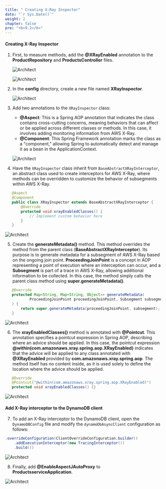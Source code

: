 ```yaml
---
title: " Creating X-Ray Inspector"
date: "`r Sys.Date()`"
weight: 2
chapter: false
pre: "<b>9.2</b>"
---
```


#### Creating X-Ray Inspector

1. First, to measure methods, add the **@XRayEnabled** annotation to the **ProductRepository** and **ProductsController** files.

   ![Architect](/images/8/createRepositories/51.png?featherlight=false&width=60pc)

   ![Architect](/images/8/createRepositories/511.png?featherlight=false&width=60pc)

2. In the **config** directory, create a new file named **XRayInspector**.

   ![Architect](/images/8/createRepositories/52.png?featherlight=false&width=60pc)


3. Add two annotations to the `XRayInspector` class:
   - **@Aspect**: This is a Spring AOP annotation that indicates the class contains cross-cutting concerns, meaning behaviors that can affect or be applied across different classes or methods. In this case, it involves adding monitoring information from AWS X-Ray.
   - **@Component**: This Spring Framework annotation marks the class as a "component," allowing Spring to automatically detect and manage it as a bean in the ApplicationContext.

   ![Architect](/images/8/createRepositories/53.png?featherlight=false&width=60pc)


4. Have the `XRayInspector` class inherit from `BaseAbstractXRayInterceptor`, an abstract class used to create interceptors for AWS X-Ray, where methods can be overridden to customize the behavior of subsegments within AWS X-Ray.

```java
   @Aspect
   @Component
   public class XRayInspector extends BaseAbstractXRayInterceptor {
       @Override
       protected void xrayEnabledClasses() {
           // Implement custom behavior here
       }
   }

```
   ![Architect](/images/8/createRepositories/54.png?featherlight=false&width=60pc)


5. Create the **generateMetadata()** method. This method overrides the method from the parent class (**BaseAbstractXRayInterceptor**). Its purpose is to generate metadata for a subsegment of AWS X-Ray based on the ongoing join point. **ProceedingJoinPoint** is a concept in AOP representing a point of execution where an interception can occur, and a **Subsegment** is part of a trace in AWS X-Ray, allowing additional information to be collected. In this case, the method simply calls the parent class method using **super.generateMetadata()**.

```java
   @Override
   protected Map<String, Map<String, Object>> generateMetadata(
           ProceedingJoinPoint proceedingJoinPoint, Subsegment subsegment
   ) {
       return super.generateMetadata(proceedingJoinPoint, subsegment);
   }

```

   ![Architect](/images/8/createRepositories/55.png?featherlight=false&width=60pc)

6. The **xrayEnabledClasses()** method is annotated with **@Pointcut**. This annotation specifies a pointcut expression in Spring AOP, describing where an advice should be applied. In this case, the pointcut expression **@within(com.amazonaws.xray.spring.aop.XRayEnabled)** indicates that the advice will be applied to any class annotated with **@XRayEnabled** provided by **com.amazonaws.xray.spring.aop**. The method itself has no content inside, as it is used solely to define the location where the advice should be applied.

```java
   @Override
   @Pointcut("@within(com.amazonaws.xray.spring.aop.XRayEnabled)")
   protected void xrayEnabledClasses() {}
```
   ![Architect](/images/8/createRepositories/56.png?featherlight=false&width=60pc)

#### Add X-Ray interceptor to the DynamoDB client

7. To add an X-Ray interceptor to the DynamoDB client, open the `DynamoDBConfig` file and modify the `dynamoDbAsyncClient` configuration as follows:

```java
.overrideConfiguration(ClientOverrideConfiguration.builder()
    .addExecutionInterceptor(new TracingInterceptor())
    .build())

```
   ![Architect](/images/8/createRepositories/57.png?featherlight=false&width=60pc)

8. Finally, add **@EnableAspectJAutoProxy** to **ProductsserviceApplication**.

![Architect](/images/8/createRepositories/58.png?featherlight=false&width=60pc)
